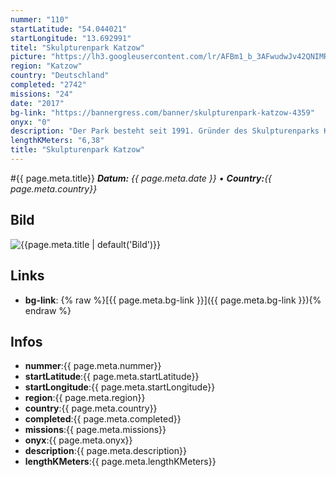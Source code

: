 ```yaml
---
nummer: "110"
startLatitude: "54.044021"
startLongitude: "13.692991"
titel: "Skulpturenpark Katzow"
picture: "https://lh3.googleusercontent.com/lr/AFBm1_b_3AFwudwJv42QNIMRHWg9gEcVM7K4czisPqK2jksllKwmbRv30cDsPS1rL2zhGRM-t7JONS_tpSt4JNMTIemf7staCQZNpxJax2hdHT2KrPCzHyuPIa8rebFrXRqFBkNZC6IksMGo0e3yfJbbas3aLhlVq0Th5hdWjLVp8OyJ8rNg3hS8eh702jGIzj0xYGSR-tlawMBxCGLw9655mnT67XRDoEsxp7WSrhChAZg6pvHeu23fFkG-HsCSTwIac5ELYmSl0UebRhOejP1qEejHymTZsERW_S--0JeO78o0xFUKvlxhefIzGJVguz9kOyekPjBiHNh1Cs03PgGZjrw-vub7pUVxlstAEzCgjx86Ddj1vC_EMcdORPg7f7BtAtaAUkKIFp6U8oHoK43votfEkp_fHIM8vpof-LFAepJNUtW2oR_zr-mgbIDeN563LmFjaX2YnHslcOBCuQKjLvy2e1UjNZRyDr4ko1MdIA5uj7pJEW6SXle2p9CleG3ca1GqVv4UDzXwArFUp1_Qft-82z7jYCKOyQxdZAv40g9V1mumVmOJj-aCOU2w9EV9g071KkO88KaefFRFpSxEmkBdbKYBEP1BNLUlEBZukd3VtQLUQe05VwrJ1BAtWRVISB7E9UNdq4CpXu0P6m5N2uANbOh2BHtUNH2MC5RYx4dDZ92qxFMCBfIwLcRGOGY_aal-u9C1Uw"
region: "Katzow"
country: "Deutschland"
completed: "2742"
missions: "24"
date: "2017"
bg-link: "https://bannergress.com/banner/skulpturenpark-katzow-4359"
onyx: "0"
description: "Der Park besteht seit 1991. Gründer des Skulpturenparks Katzow ist der Bildhauer Thomas Radeloff."
lengthKMeters: "6,38"
title: "Skulpturenpark Katzow"
---
```


#{{ page.meta.title}}
_**Datum:** {{ page.meta.date }} • **Country:**{{ page.meta.country}}_

## Bild
![{{page.meta.title | default('Bild')}}]({{page.meta.picture}})

## Links
- **bg-link**: {% raw %}[{{ page.meta.bg-link }}]({{ page.meta.bg-link }}){% endraw %}

## Infos
- **nummer**:{{ page.meta.nummer}}
- **startLatitude**:{{ page.meta.startLatitude}}
- **startLongitude**:{{ page.meta.startLongitude}}
- **region**:{{ page.meta.region}}
- **country**:{{ page.meta.country}}
- **completed**:{{ page.meta.completed}}
- **missions**:{{ page.meta.missions}}
- **onyx**:{{ page.meta.onyx}}
- **description**:{{ page.meta.description}}
- **lengthKMeters**:{{ page.meta.lengthKMeters}}

